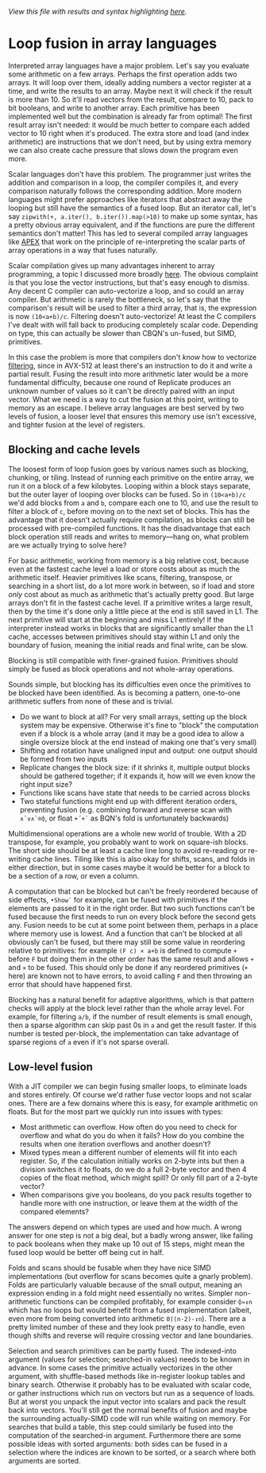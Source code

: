 *View this file with results and syntax highlighting [here](https://saltytine.github.io/BQN/implementation/compile/fusion.html).*

# Loop fusion in array languages

Interpreted array languages have a major problem. Let's say you evaluate some arithmetic on a few arrays. Perhaps the first operation adds two arrays. It will loop over them, ideally adding numbers a vector register at a time, and write the results to an array. Maybe next it will check if the result is more than 10. So it'll read vectors from the result, compare to 10, pack to bit booleans, and write to another array. Each primitive has been implemented well but the combination is already far from optimal! The first result array isn't needed: it would be much better to compare each added vector to 10 right when it's produced. The extra store and load (and index arithmetic) are instructions that we don't need, but by using extra memory we can also create cache pressure that slows down the program even more.

Scalar languages don't have this problem. The programmer just writes the addition and comparison in a loop, the compiler compiles it, and every comparison naturally follows the corresponding addition. More modern languages might prefer approaches like iterators that abstract away the looping but still have the semantics of a fused loop. But an iterator call, let's say `zipwith(+, a.iter(), b.iter()).map(>10)` to make up some syntax, has a pretty obvious array equivalent, and if the functions are pure the different semantics don't matter! This has led to several compiled array languages like [APEX](https://www.snakeisland.com/apexup.htm) that work on the principle of re-interpreting the scalar parts of array operations in a way that fuses naturally.

Scalar compilation gives up many advantages inherent to array programming, a topic I discussed more broadly [here](intro.md). The obvious complaint is that you lose the vector instructions, but that's easy enough to dismiss. Any decent C compiler can auto-vectorize a loop, and so could an array compiler. But arithmetic is rarely the bottleneck, so let's say that the comparison's result will be used to filter a third array, that is, the expression is now `(10<a+b)/c`. Filtering doesn't auto-vectorize! At least the C compilers I've dealt with will fall back to producing completely scalar code. Depending on type, this can actually be slower than CBQN's un-fused, but SIMD, primitives.

In this case the problem is more that compilers don't _know_ how to vectorize [filtering](../primitive/replicate.md#booleans), since in AVX-512 at least there's an instruction to do it and write a partial result. Fusing the result into more arithmetic later would be a more fundamental difficulty, because one round of Replicate produces an unknown number of values so it can't be directly paired with an input vector. What we need is a way to cut the fusion at this point, writing to memory as an escape. I believe array languages are best served by two levels of fusion, a looser level that ensures this memory use isn't excessive, and tighter fusion at the level of registers.

## Blocking and cache levels

The loosest form of loop fusion goes by various names such as blocking, chunking, or tiling. Instead of running each primitive on the entire array, we run it on a block of a few kilobytes. Looping within a block stays separate, but the outer layer of looping over blocks can be fused. So in `(10<a+b)/c` we'd add blocks from `a` and `b`, compare each one to 10, and use the result to filter a block of `c`, before moving on to the next set of blocks. This has the advantage that it doesn't actually require compilation, as blocks can still be processed with pre-compiled functions. It has the disadvantage that each block operation still reads and writes to memory—hang on, what problem are we actually trying to solve here?

For basic arithmetic, working from memory is a big relative cost, because even at the fastest cache level a load or store costs about as much the arithmetic itself. Heavier primitives like scans, filtering, transpose, or searching in a short list, do a lot more work in between, so if load and store _only_ cost about as much as arithmetic that's actually pretty good. But large arrays don't fit in the fastest cache level. If a primitive writes a large result, then by the time it's done only a little piece at the end is still saved in L1. The next primitive will start at the beginning and miss L1 entirely! If the interpreter instead works in blocks that are significantly smaller than the L1 cache, accesses between primitives should stay within L1 and only the boundary of fusion, meaning the initial reads and final write, can be slow.

Blocking is still compatible with finer-grained fusion. Primitives should simply be fused as block operations and not whole-array operations.

Sounds simple, but blocking has its difficulties even once the primitives to be blocked have been identified. As is becoming a pattern, one-to-one arithmetic suffers from none of these and is trivial.
- Do we want to block at all? For very small arrays, setting up the block system may be expensive. Otherwise it's fine to "block" the computation even if a block is a whole array (and it may be a good idea to allow a single oversize block at the end instead of making one that's very small)
- Shifting and rotation have unaligned input and output: one output should be formed from two inputs
- Replicate changes the block size: if it shrinks it, multiple output blocks should be gathered together; if it expands it, how will we even know the right input size?
- Functions like scans have state that needs to be carried across blocks
- Two stateful functions might end up with different iteration orders, preventing fusion (e.g. combining forward and reverse scan with ``∧`∨∧`⌾⌽``, or float `` +´+` `` as BQN's fold is unfortunately backwards)

Multidimensional operations are a whole new world of trouble. With a 2D transpose, for example, you probably want to work on square-ish blocks. The short side should be at least a cache line long to avoid re-reading or re-writing cache lines. Tiling like this is also okay for shifts, scans, and folds in either direction, but in some cases maybe it would be better for a block to be a section of a row, or even a column.

A computation that can be blocked but can't be freely reordered because of side effects, `•Show¨` for example, can be fused with primitives if the elements are passed to it in the right order. But two such functions can't be fused because the first needs to run on every block before the second gets any. Fusion needs to be cut at some point between them, perhaps in a place where memory use is lowest. And a function that can't be blocked at all obviously can't be fused, but there may still be some value in reordering relative to primitives: for example `(F c) × a+b` is defined to compute `+` before `F` but doing them in the other order has the same result and allows `+` and `×` to be fused. This should only be done if any reordered primitives (`+` here) are known not to have errors, to avoid calling `F` and then throwing an error that should have happened first.

Blocking has a natural benefit for adaptive algorithms, which is that pattern checks will apply at the block level rather than the whole array level. For example, for filtering `a/b`, if the number of result elements is small enough, then a sparse algorithm can skip past 0s in `a` and get the result faster. If this number is tested per-block, the implementation can take advantage of sparse regions of `a` even if it's not sparse overall.

## Low-level fusion

With a JIT compiler we can begin fusing smaller loops, to eliminate loads and stores entirely. Of course we'd rather fuse vector loops and not scalar ones. There are a few domains where this is easy, for example arithmetic on floats. But for the most part we quickly run into issues with types:
- Most arithmetic can overflow. How often do you need to check for overflow and what do you do when it fails? How do you combine the results when one iteration overflows and another doesn't?
- Mixed types mean a different number of elements will fit into each register. So, if the calculation initially works on 2-byte ints but then a division switches it to floats, do we do a full 2-byte vector and then 4 copies of the float method, which might spill? Or only fill part of a 2-byte vector?
- When comparisons give you booleans, do you pack results together to handle more with one instruction, or leave them at the width of the compared elements?

The answers depend on which types are used and how much. A wrong answer for one step is not a big deal, but a badly wrong answer, like failing to pack booleans when they make up 10 out of 15 steps, might mean the fused loop would be better off being cut in half.

Folds and scans should be fusable when they have nice SIMD implementations (but overflow for scans becomes quite a gnarly problem). Folds are particularly valuable because of the small output, meaning an expression ending in a fold might need essentially no writes. Simpler non-arithmetic functions can be compiled profitably, for example consider `⌽»↕n` which has no loops but would benefit from a fused implementation (albeit, even more from being converted into arithmetic `0⌈(n-2)-↕n`). There are a pretty limited number of these and they look pretty easy to handle, even though shifts and reverse will require crossing vector and lane boundaries.

Selection and search primitives can be partly fused. The indexed-into argument (values for selection; searched-in values) needs to be known in advance. In some cases the primitive actually vectorizes in the other argument, with shuffle-based methods like in-register lookup tables and binary search. Otherwise it probably has to be evaluated with scalar code, or gather instructions which run on vectors but run as a sequence of loads. But at worst you unpack the input vector into scalars and pack the result back into vectors. You'll still get the normal benefits of fusion and maybe the surrounding actually-SIMD code will run while waiting on memory. For searches that build a table, this step could similarly be fused into the computation of the searched-in argument. Furthermore there are some possible ideas with sorted arguments: both sides can be fused in a selection where the indices are known to be sorted, or a search where both arguments are sorted.
